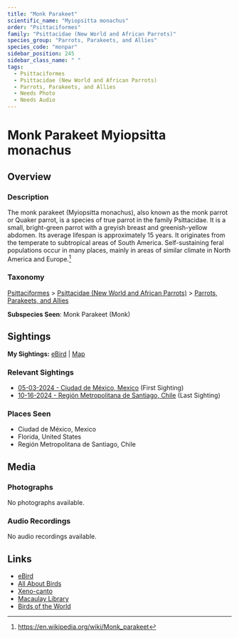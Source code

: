 ```yaml
---
title: "Monk Parakeet"
scientific_name: "Myiopsitta monachus"
order: "Psittaciformes"
family: "Psittacidae (New World and African Parrots)"
species_group: "Parrots, Parakeets, and Allies"
species_code: "monpar"
sidebar_position: 245
sidebar_class_name: " "
tags: 
  - Psittaciformes
  - Psittacidae (New World and African Parrots)
  - Parrots, Parakeets, and Allies
  - Needs Photo
  - Needs Audio
---
```


# Monk Parakeet <span className='sci_name'>Myiopsitta monachus</span>

## Overview

### Description
The monk parakeet (Myiopsitta monachus), also known as the monk parrot or Quaker parrot, is a species of true parrot in the family Psittacidae. It is a small, bright-green parrot with a greyish breast and greenish-yellow abdomen. Its average lifespan is approximately 15 years. It originates from the temperate to subtropical areas of South America. Self-sustaining feral populations occur in many places, mainly in areas of similar climate in North America and Europe.[^1]

[^1]: https://en.wikipedia.org/wiki/Monk_parakeet

### Taxonomy
[Psittaciformes](/tags/psittaciformes) > [Psittacidae (New World and African Parrots)](/tags/psittacidae-new-world-and-african-parrots) > [Parrots, Parakeets, and Allies](/tags/parrots-parakeets-and-allies)

**Subspecies Seen**: Monk Parakeet (Monk)


## Sightings

**My Sightings:** [eBird](https://ebird.org/lifelist?r=world&time=life&spp=monpar) | [Map](/map?species_code=monpar)

### Relevant Sightings

* [05-03-2024 - Ciudad de México, Mexico](https://ebird.org/checklist/S171944260) (First Sighting)
* [10-16-2024 - Región Metropolitana de Santiago, Chile](https://ebird.org/checklist/S199105465) (Last Sighting)

### Places Seen

* Ciudad de México, Mexico
* Florida, United States
* Región Metropolitana de Santiago, Chile



## Media
### Photographs
No photographs available.

### Audio Recordings
No audio recordings available.

## Links
* [eBird](https://ebird.org/species/monpar) 
* [All About Birds](https://www.allaboutbirds.org/guide/monpar) 
* [Xeno-canto](https://www.xeno-canto.org/species/myiopsitta-monachus) 
* [Macaulay Library](https://search.macaulaylibrary.org/catalog?taxonCode=monpar&sort=rating_rank_desc)
* [Birds of the World](https://birdsoftheworld.org/bow/species/monpar)
